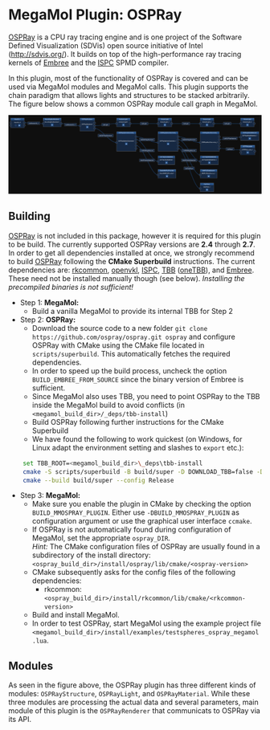 # MegaMol Plugin: OSPRay

[OSPRay](http://ospray.org) is a CPU ray tracing engine and is one project of the Software Defined Visualization (SDVis) open source initiative of Intel (http://sdvis.org/).
It builds on top of the high-performance ray tracing kernels of [Embree](https://embree.github.io/) and the [ISPC](https://ispc.github.io/) SPMD compiler.

In this plugin, most of the functionality of OSPRay is covered and can be used via MegaMol modules and MegaMol calls.
This plugin supports the chain paradigm that allows lights and structures to be stacked arbitrarily.
The figure below shows a common OSPRay module call graph in MegaMol.

![](ospray_configurator.png)


## Building

[OSPRay](http://ospray.org) is not included in this package, however it is required for this plugin to be build.
The currently supported OSPRay versions are **2.4** through **2.7**.
In order to get all dependencies installed at once, we strongly recommend to build [OSPRay](https://www.ospray.org/downloads.html) following the **CMake Superbuild** instructions.
The current dependencies are: [rkcommon](https://github.com/ospray/rkcommon), [openvkl](https://www.openvkl.org/), [ISPC](https://ispc.github.io/), [TBB](https://www.threadingbuildingblocks.org/) ([oneTBB](https://github.com/oneapi-src/oneTBB)), and [Embree](https://embree.github.io/). These need not be installed manually though (see below).
*Installing the precompiled binaries is not sufficient!*

- Step 1: **MegaMol:**
  - Build a vanilla MegaMol to provide its internal TBB for Step 2
- Step 2: **OSPRay:** 
    - Download the source code to a new folder `git clone https://github.com/ospray/ospray.git ospray` and configure OSPRay with CMake using the CMake file located in `scripts/superbuild`. This automatically fetches the required dependencies.
    - In order to speed up the build process, uncheck the option `BUILD_EMBREE_FROM_SOURCE` since the binary version of Embree is sufficient.
    - Since MegaMol also uses TBB, you need to point OSPRay to the TBB inside the MegaMol build to avoid conflicts (in ```<megamol_build_dir>/_deps/tbb-install```)
    - Build OSPRay following further instructions for the CMake Superbuild
    - We have found the following to work quickest (on Windows, for Linux adapt the environment setting and slashes to ```export``` etc.):
```bash
    set TBB_ROOT=<megamol_build_dir>\_deps\tbb-install
    cmake -S scripts/superbuild -B build/super -D DOWNLOAD_TBB=false -D BUILD_EMBREE_FROM_SOURCE=false -D CMAKE_INSTALL_PREFIX=build/super/install -D CMAKE_BUILD_TYPE=Release -G Ninja
    cmake --build build/super --config Release
```

- Step 3: **MegaMol:** 
    - Make sure you enable the plugin in CMake by checking the option `BUILD_MMOSPRAY_PLUGIN`.
    Either use `-DBUILD_MMOSPRAY_PLUGIN` as configuration argument or use the graphical user interface `ccmake`.
    - If OSPRay is not automatically found during configuration of MegaMol, set the appropriate `ospray_DIR`.  
    *Hint:* The CMake configuration files of OSPRay are usually found in a subdirectory of the install directory: `<ospray_build_dir>/install/ospray/lib/cmake/<ospray-version>`
    - CMake subsequently asks for the config files of the following dependencies:
        - rkcommon: `<ospray_build_dir>/install/rkcommon/lib/cmake/<rkcommon-version>`
    - Build and install MegaMol. 
    - In order to test OSPRay, start MegaMol using the example project file `<megamol_build_dir>/install/examples/testspheres_ospray_megamol.lua`.

## Modules

As seen in the figure above, the OSPRay plugin has three different kinds of modules: `OSPRayStructure`, `OSPRayLight`, and  `OSPRayMaterial`.
While these three modules are processing the actual data and several parameters, main module of this plugin is the `OSPRayRenderer` that communicats to OSPRay via its API.
